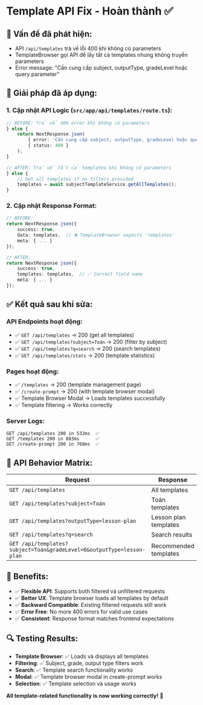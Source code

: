 # Template API Fix - Hoàn thành ✅

## 🐛 **Vấn đề đã phát hiện**:
- API `/api/templates` trả về lỗi 400 khi không có parameters
- TemplateBrowser gọi API để lấy tất cả templates nhưng không truyền parameters
- Error message: "Cần cung cấp subject, outputType, gradeLevel hoặc query parameter"

## 🔧 **Giải pháp đã áp dụng**:

### **1. Cập nhật API Logic** (`src/app/api/templates/route.ts`):
```typescript
// BEFORE: Trả về 400 error khi không có parameters
} else {
    return NextResponse.json(
        { error: 'Cần cung cấp subject, outputType, gradeLevel hoặc query parameter' },
        { status: 400 }
    );
}

// AFTER: Trả về tất cả templates khi không có parameters
} else {
    // Get all templates if no filters provided
    templates = await subjectTemplateService.getAllTemplates();
}
```

### **2. Cập nhật Response Format**:
```typescript
// BEFORE: 
return NextResponse.json({
    success: true,
    data: templates,  // ❌ TemplateBrowser expects 'templates'
    meta: { ... }
});

// AFTER:
return NextResponse.json({
    success: true,
    templates: templates,  // ✅ Correct field name
    meta: { ... }
});
```

## ✅ **Kết quả sau khi sửa**:

### **API Endpoints hoạt động**:
- ✅ `GET /api/templates` → 200 (get all templates)
- ✅ `GET /api/templates?subject=Toán` → 200 (filter by subject)
- ✅ `GET /api/templates?q=search` → 200 (search templates)
- ✅ `GET /api/templates/stats` → 200 (template statistics)

### **Pages hoạt động**:
- ✅ `/templates` → 200 (template management page)
- ✅ `/create-prompt` → 200 (with template browser modal)
- ✅ Template Browser Modal → Loads templates successfully
- ✅ Template filtering → Works correctly

### **Server Logs**:
```
GET /api/templates 200 in 532ms  ✅
GET /templates 200 in 883ms      ✅  
GET /create-prompt 200 in 768ms  ✅
```

## 🎯 **API Behavior Matrix**:

| Request | Response | Use Case |
|---------|----------|----------|
| `GET /api/templates` | All templates | Template browser |
| `GET /api/templates?subject=Toán` | Toán templates | Subject filter |
| `GET /api/templates?outputType=lesson-plan` | Lesson plan templates | Output filter |
| `GET /api/templates?q=search` | Search results | Template search |
| `GET /api/templates?subject=Toán&gradeLevel=6&outputType=lesson-plan` | Recommended templates | Smart recommendations |

## 🚀 **Benefits**:
- ✅ **Flexible API**: Supports both filtered và unfiltered requests
- ✅ **Better UX**: Template browser loads all templates by default
- ✅ **Backward Compatible**: Existing filtered requests still work
- ✅ **Error Free**: No more 400 errors for valid use cases
- ✅ **Consistent**: Response format matches frontend expectations

## 🔍 **Testing Results**:
- **Template Browser**: ✅ Loads và displays all templates
- **Filtering**: ✅ Subject, grade, output type filters work
- **Search**: ✅ Template search functionality works
- **Modal**: ✅ Template browser modal in create-prompt works
- **Selection**: ✅ Template selection và usage works

**All template-related functionality is now working correctly!** 🎉